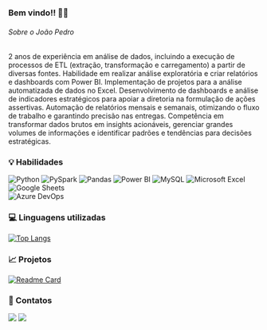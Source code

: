 ### Bem vindo!! 👋🌌 

###### Sobre o João Pedro

2 anos de experiência em análise de dados, incluindo a execução de processos de ETL (extração, transformação e carregamento) a partir de diversas fontes. Habilidade em realizar análise exploratória e criar relatórios e dashboards com Power BI. Implementação de projetos para a análise automatizada de dados no Excel. Desenvolvimento de dashboards e análise de indicadores estratégicos para apoiar a diretoria na formulação de ações assertivas. Automação de relatórios mensais e semanais, otimizando o fluxo de trabalho e garantindo precisão nas entregas. Competência em transformar dados brutos em insights acionáveis, gerenciar grandes volumes de informações e identificar padrões e tendências para decisões estratégicas.

### :bulb: Habilidades
![Python](https://img.shields.io/badge/Python-FFD43B?style=for-the-badge&logo=python&logoColor=blue)
![PySpark](https://img.shields.io/badge/PySpark-FFFFFF?style=for-the-badge&logo=apachespark&logoColor=#E35A16)
![Pandas](https://img.shields.io/badge/Pandas-2C2D72?style=for-the-badge&logo=pandas&logoColor=white)
![Power BI](https://img.shields.io/badge/PowerBI-F2C811?style=for-the-badge&logo=Power%20BI&logoColor=white)
![MySQL](https://img.shields.io/badge/MySQL-005C84?style=for-the-badge&logo=mysql&logoColor=white)
![Microsoft Excel](https://img.shields.io/badge/Microsoft_Excel-217346?style=for-the-badge&logo=microsoft-excel&logoColor=white)
![Google Sheets](https://img.shields.io/badge/Google%20Sheets-34A853?style=for-the-badge&logo=google-sheets&logoColor=white)  
![Azure DevOps](https://img.shields.io/badge/Azure_DevOps-0078D7?style=for-the-badge&logo=azure-devops&logoColor=white)

### 💻 Linguagens utilizadas

[![Top Langs](https://github-readme-stats.vercel.app/api/top-langs/?username=JoaoPSRocha&layout=compact&show_icons=true&theme=dracula)](https://github.com/anuraghazra/github-readme-stats)  


### 📈 Projetos 

[![Readme Card](https://github-readme-stats.vercel.app/api/pin/?username=JoaoPSRocha&repo=Script_conversor_temperaturas.github.io&theme=dark)](https://github.com/anuraghazra/github-readme-stats)


### 📧 Contatos
<div> 
  <a href = "mailto:joaopedro13122221@gmail.com"><img src="https://img.shields.io/badge/Gmail-D14836?style=for-the-badge&logo=gmail&logoColor=white" target="_blank"></a>
  <a href="https://www.linkedin.com/in/joao-rocha-dados" target="_blank"><img src="https://img.shields.io/badge/-LinkedIn-%230077B5?style=for-the-badge&logo=linkedin&logoColor=white" target="_blank"></a> 
</div>


